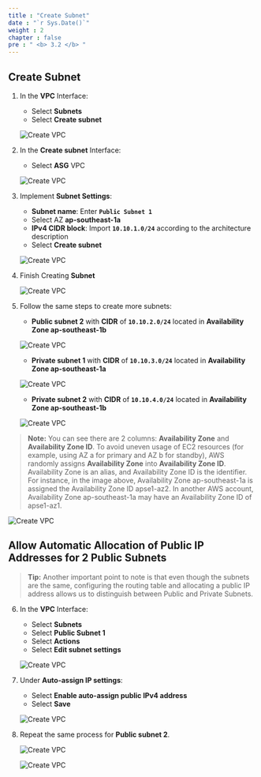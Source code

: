 ```yaml
---
title : "Create Subnet"
date : "`r Sys.Date()`"
weight : 2
chapter : false
pre : " <b> 3.2 </b> "
---
```


## Create Subnet

1. In the **VPC** Interface:
   - Select **Subnets**
   - Select **Create subnet**
   
   ![Create VPC](/images/2/0001.png?featherlight=false&width=90pc)

2. In the **Create subnet** Interface:
   - Select **ASG** VPC
   
   ![Create VPC](/images/2/0002.png?featherlight=false&width=90pc)

3. Implement **Subnet Settings**:
   - **Subnet name**: Enter **`Public Subnet 1`**
   - Select AZ **ap-southeast-1a**
   - **IPv4 CIDR block**: Import **`10.10.1.0/24`** according to the architecture description
   - Select **Create subnet**
   
   ![Create VPC](/images/2/0003.png?featherlight=false&width=90pc)

4. Finish Creating **Subnet**
   
   ![Create VPC](/images/2/0004.png?featherlight=false&width=90pc)

5. Follow the same steps to create more subnets:
   - **Public subnet 2** with **CIDR** of **`10.10.2.0/24`** located in **Availability Zone ap-southeast-1b**
   
   ![Create VPC](/images/2/0005.png?featherlight=false&width=90pc)

   - **Private subnet 1** with **CIDR** of **`10.10.3.0/24`** located in **Availability Zone ap-southeast-1a**
   
   ![Create VPC](/images/2/0006.png?featherlight=false&width=90pc)

   - **Private subnet 2** with **CIDR** of **`10.10.4.0/24`** located in **Availability Zone ap-southeast-1b**
   
   ![Create VPC](/images/2/0007.png?featherlight=false&width=90pc)

> **Note:** You can see there are 2 columns: **Availability Zone** and **Availability Zone ID**. To avoid uneven usage of EC2 resources (for example, using AZ a for primary and AZ b for standby), AWS randomly assigns **Availability Zone** into **Availability Zone ID**. Availability Zone is an alias, and Availability Zone ID is the identifier. For instance, in the image above, Availability Zone ap-southeast-1a is assigned the Availability Zone ID apse1-az2. In another AWS account, Availability Zone ap-southeast-1a may have an Availability Zone ID of apse1-az1.

   ![Create VPC](/images/2/0008.png?featherlight=false&width=90pc)

## Allow Automatic Allocation of Public IP Addresses for 2 Public Subnets

> **Tip:** Another important point to note is that even though the subnets are the same, configuring the routing table and allocating a public IP address allows us to distinguish between Public and Private Subnets.

6. In the **VPC** Interface:
   - Select **Subnets**
   - Select **Public Subnet 1**
   - Select **Actions**
   - Select **Edit subnet settings**
   
   ![Create VPC](/images/2/0009.png?featherlight=false&width=90pc)

7. Under **Auto-assign IP settings**:
   - Select **Enable auto-assign public IPv4 address**
   - Select **Save**
   
   ![Create VPC](/images/2/00010.png?featherlight=false&width=90pc)

8. Repeat the same process for **Public subnet 2**.

   ![Create VPC](/images/2/00011.png?featherlight=false&width=90pc)

   ![Create VPC](/images/2/00012.png?featherlight=false&width=90pc)

